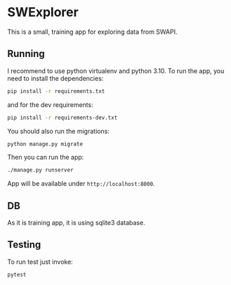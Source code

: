 # SWExplorer #

This is a small, training app for exploring data from SWAPI.

## Running ##

I recommend to use python virtualenv and python 3.10.
To run the app, you need to install the dependencies:

```bash
pip install -r requirements.txt
```
and for the dev requirements:

```bash
pip install -r requirements-dev.txt
```

You should also run the migrations:

```bash
python manage.py migrate
```

Then you can run the app:

```bash
./manage.py runserver
```

App will be available under ```http://localhost:8000```.

## DB ##

As it is training app, it is using sqlite3 database.

## Testing ##

To run test just invoke:

```bash
pytest
```

